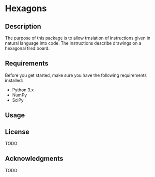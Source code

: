 # Hexagons

## Description
The purpose of this package is to allow trnslation of instructions given in natural language into code.
The instructions describe drawings on a hexagonal tiled board.

## Requirements

Before you get started, make sure you have the following requirements installed:

- Python 3.x
- NumPy
- SciPy

## Usage

## License
TODO

## Acknowledgments
TODO
